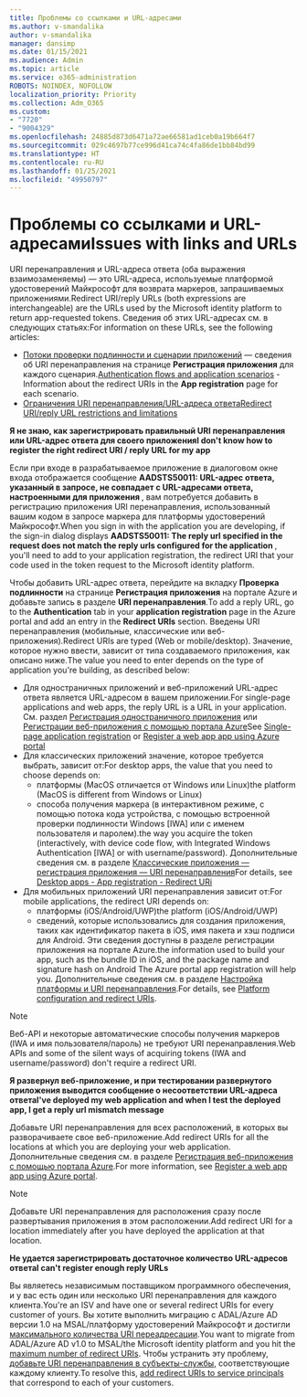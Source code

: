 ```yaml
---
title: Проблемы со ссылками и URL-адресами
ms.author: v-smandalika
author: v-smandalika
manager: dansimp
ms.date: 01/15/2021
ms.audience: Admin
ms.topic: article
ms.service: o365-administration
ROBOTS: NOINDEX, NOFOLLOW
localization_priority: Priority
ms.collection: Adm_O365
ms.custom:
- "7720"
- "9004329"
ms.openlocfilehash: 24885d873d6471a72ae66581ad1ceb0a19b664f7
ms.sourcegitcommit: 029c4697b77ce996d41ca74c4fa86de1bb84bd99
ms.translationtype: HT
ms.contentlocale: ru-RU
ms.lasthandoff: 01/25/2021
ms.locfileid: "49950797"
---
```

# <a name="issues-with-links-and-urls"></a><span data-ttu-id="63d0f-102">Проблемы со ссылками и URL-адресами</span><span class="sxs-lookup"><span data-stu-id="63d0f-102">Issues with links and URLs</span></span>

<span data-ttu-id="63d0f-103">URI перенаправления и URL-адреса ответа (оба выражения взаимозаменяемы) — это URL-адреса, используемые платформой удостоверений Майкрософт для возврата маркеров, запрашиваемых приложениями.</span><span class="sxs-lookup"><span data-stu-id="63d0f-103">Redirect URI/reply URLs (both expressions are interchangeable) are the URLs used by the Microsoft identity platform to return app-requested tokens.</span></span> <span data-ttu-id="63d0f-104">Сведения об этих URL-адресах см. в следующих статьях:</span><span class="sxs-lookup"><span data-stu-id="63d0f-104">For information on these URLs, see the following articles:</span></span>

- <span data-ttu-id="63d0f-105">[Потоки проверки подлинности и сценарии приложений](https://docs.microsoft.com/azure/active-directory/develop/authentication-flows-app-scenarios) — сведения об URI перенаправления на странице **Регистрация приложения** для каждого сценария.</span><span class="sxs-lookup"><span data-stu-id="63d0f-105">[Authentication flows and application scenarios](https://docs.microsoft.com/azure/active-directory/develop/authentication-flows-app-scenarios) - Information about the redirect URIs in the **App registration** page for each scenario.</span></span>
- [<span data-ttu-id="63d0f-106">Ограничения URI перенаправления/URL-адреса ответа</span><span class="sxs-lookup"><span data-stu-id="63d0f-106">Redirect URI/reply URL restrictions and limitations</span></span>](https://docs.microsoft.com/azure/active-directory/develop/reply-url)

<span data-ttu-id="63d0f-107">**Я не знаю, как зарегистрировать правильный URI перенаправления или URL-адрес ответа для своего приложения**</span><span class="sxs-lookup"><span data-stu-id="63d0f-107">**I don't know how to register the right redirect URI / reply URL for my app**</span></span>

<span data-ttu-id="63d0f-108">Если при входе в разрабатываемое приложение в диалоговом окне входа отображается сообщение **AADSTS50011: URL-адрес ответа, указанный в запросе, не совпадает с URL-адресами ответа, настроенными для приложения <your app ID>**, вам потребуется добавить в регистрацию приложения URI перенаправления, использованный вашим кодом в запросе маркера для платформы удостоверений Майкрософт.</span><span class="sxs-lookup"><span data-stu-id="63d0f-108">When you sign in with the application you are developing, if the sign-in dialog displays **AADSTS50011: The reply url specified in the request does not match the reply urls configured for the application <your app ID>**, you'll need to add to your application registration, the redirect URI that your code used in the token request to the Microsoft identity platform.</span></span>

<span data-ttu-id="63d0f-109">Чтобы добавить URL-адрес ответа, перейдите на вкладку **Проверка подлинности** на странице **Регистрация приложения** на портале Azure и добавьте запись в разделе **URI перенаправления**.</span><span class="sxs-lookup"><span data-stu-id="63d0f-109">To add a reply URL, go to the **Authentication** tab in your **application registration** page in the Azure portal and add an entry in the **Redirect URIs** section.</span></span> <span data-ttu-id="63d0f-110">Введены URI перенаправления (мобильные, классические или веб-приложения).</span><span class="sxs-lookup"><span data-stu-id="63d0f-110">Redirect URIs are typed (Web or mobile/desktop).</span></span> <span data-ttu-id="63d0f-111">Значение, которое нужно ввести, зависит от типа создаваемого приложения, как описано ниже.</span><span class="sxs-lookup"><span data-stu-id="63d0f-111">The value you need to enter depends on the type of application you're building, as described below:</span></span>

- <span data-ttu-id="63d0f-112">Для одностраничных приложений и веб-приложений URL-адрес ответа является URL-адресом в вашем приложении.</span><span class="sxs-lookup"><span data-stu-id="63d0f-112">For single-page applications and web apps, the reply URL is a URL in your application.</span></span> <span data-ttu-id="63d0f-113">См. раздел [Регистрация одностраничного приложения](https://docs.microsoft.com/azure/active-directory/develop/scenario-spa-app-registration#register-a-redirect-uri) или [Регистрации веб-приложения с помощью портала Azure](https://docs.microsoft.com/azure/active-directory/develop/scenario-web-app-sign-user-app-registration?tabs=aspnetcore#register-an-app-using-azure-portal)</span><span class="sxs-lookup"><span data-stu-id="63d0f-113">See [Single-page application registration](https://docs.microsoft.com/azure/active-directory/develop/scenario-spa-app-registration#register-a-redirect-uri) or [Register a web app app using Azure portal](https://docs.microsoft.com/azure/active-directory/develop/scenario-web-app-sign-user-app-registration?tabs=aspnetcore#register-an-app-using-azure-portal)</span></span>
- <span data-ttu-id="63d0f-114">Для классических приложений значение, которое требуется выбрать, зависит от:</span><span class="sxs-lookup"><span data-stu-id="63d0f-114">For desktop apps, the value that you need to choose depends on:</span></span>
    - <span data-ttu-id="63d0f-115">платформы (MacOS отличается от Windows или Linux)</span><span class="sxs-lookup"><span data-stu-id="63d0f-115">the platform (MacOS is different from Windows or Linux)</span></span>
    - <span data-ttu-id="63d0f-116">способа получения маркера (в интерактивном режиме, с помощью потока кода устройства, с помощью встроенной проверки подлинности Windows [IWA] или с именем пользователя и паролем).</span><span class="sxs-lookup"><span data-stu-id="63d0f-116">the way you acquire the token (interactively, with device code flow, with Integrated Windows Authentication [IWA] or with username/password).</span></span>
    <span data-ttu-id="63d0f-117">Дополнительные сведения см. в разделе [Классические приложения — регистрация приложения — URI перенаправления](https://docs.microsoft.com/azure/active-directory/develop/scenario-desktop-app-registration#redirect-uris)</span><span class="sxs-lookup"><span data-stu-id="63d0f-117">For details, see [Desktop apps - App registration - Redirect URi](https://docs.microsoft.com/azure/active-directory/develop/scenario-desktop-app-registration#redirect-uris)</span></span>
- <span data-ttu-id="63d0f-118">Для мобильных приложений URI перенаправления зависит от:</span><span class="sxs-lookup"><span data-stu-id="63d0f-118">For mobile applications, the redirect URI depends on:</span></span>
    - <span data-ttu-id="63d0f-119">платформы (iOS/Android/UWP)</span><span class="sxs-lookup"><span data-stu-id="63d0f-119">the platform (iOS/Android/UWP)</span></span>
    - <span data-ttu-id="63d0f-120">сведений, которые использовались для создания приложения, таких как идентификатор пакета в iOS, имя пакета и хэш подписи для Android. Эти сведения доступны в разделе регистрации приложения на портале Azure.</span><span class="sxs-lookup"><span data-stu-id="63d0f-120">the information used to build your app, such as the bundle ID in iOS, and the package name and signature hash on Android The Azure portal app registration will help you.</span></span> <span data-ttu-id="63d0f-121">Дополнительные сведения см. в разделе [Настройка платформы и URI перенаправления](https://docs.microsoft.com/azure/active-directory/develop/scenario-mobile-app-registration#platform-configuration-and-redirect-uris).</span><span class="sxs-lookup"><span data-stu-id="63d0f-121">For details, see [Platform configuration and redirect URIs](https://docs.microsoft.com/azure/active-directory/develop/scenario-mobile-app-registration#platform-configuration-and-redirect-uris).</span></span>

> [!NOTE]
> <span data-ttu-id="63d0f-122">Веб-API и некоторые автоматические способы получения маркеров (IWA и имя пользователя/пароль) не требуют URI перенаправления.</span><span class="sxs-lookup"><span data-stu-id="63d0f-122">Web APIs and some of the silent ways of acquiring tokens (IWA and username/password) don't require a redirect URI.</span></span>

<span data-ttu-id="63d0f-123">**Я развернул веб-приложение, и при тестировании развернутого приложения выводится сообщение о несоответствии URL-адреса ответа**</span><span class="sxs-lookup"><span data-stu-id="63d0f-123">**I've deployed my web application and when I test the deployed app, I get a reply url mismatch message**</span></span>

<span data-ttu-id="63d0f-124">Добавьте URI перенаправления для всех расположений, в которых вы разворачиваете свое веб-приложение.</span><span class="sxs-lookup"><span data-stu-id="63d0f-124">Add redirect URIs for all the locations at which you are deploying your web application.</span></span> <span data-ttu-id="63d0f-125">Дополнительные сведения см. в разделе [Регистрация веб-приложения с помощью портала Azure](https://docs.microsoft.com/azure/active-directory/develop/scenario-web-app-sign-user-app-registration).</span><span class="sxs-lookup"><span data-stu-id="63d0f-125">For more information, see [Register a web app app using Azure portal](https://docs.microsoft.com/azure/active-directory/develop/scenario-web-app-sign-user-app-registration).</span></span>

> [!NOTE]
> <span data-ttu-id="63d0f-126">Добавьте URI перенаправления для расположения сразу после развертывания приложения в этом расположении.</span><span class="sxs-lookup"><span data-stu-id="63d0f-126">Add redirect URI for a location immediately after you have deployed the application at that location.</span></span>

<span data-ttu-id="63d0f-127">**Не удается зарегистрировать достаточное количество URL-адресов ответа**</span><span class="sxs-lookup"><span data-stu-id="63d0f-127">**I can't register enough reply URLs**</span></span>

<span data-ttu-id="63d0f-128">Вы являетесь независимым поставщиком программного обеспечения, и у вас есть один или несколько URI перенаправления для каждого клиента.</span><span class="sxs-lookup"><span data-stu-id="63d0f-128">You're an ISV and have one or several redirect URIs for every customer of yours.</span></span> <span data-ttu-id="63d0f-129">Вы хотите выполнить миграцию с ADAL/Azure AD версии 1.0 на MSAL/платформу удостоверений Майкрософт и достигли [максимального количества URI переадресации](https://docs.microsoft.com/azure/active-directory/develop/reply-url#maximum-number-of-redirect-uris).</span><span class="sxs-lookup"><span data-stu-id="63d0f-129">You want to migrate from ADAL/Azure AD v1.0 to MSAL/the Microsoft identity platform and you hit the [maximum number of redirect URIs](https://docs.microsoft.com/azure/active-directory/develop/reply-url#maximum-number-of-redirect-uris).</span></span> <span data-ttu-id="63d0f-130">Чтобы устранить эту проблему, [добавьте URI перенаправления в субъекты-службы](https://docs.microsoft.com/azure/active-directory/develop/reply-url#add-redirect-uris-to-service-principals), соответствующие каждому клиенту.</span><span class="sxs-lookup"><span data-stu-id="63d0f-130">To resolve this, [add redirect URIs to service principals](https://docs.microsoft.com/azure/active-directory/develop/reply-url#add-redirect-uris-to-service-principals) that correspond to each of your customers.</span></span>
